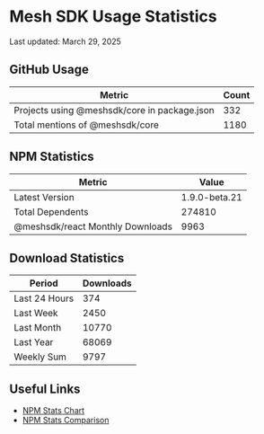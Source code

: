 # Mesh SDK Usage Statistics
Last updated: March 29, 2025

## GitHub Usage
| Metric | Count |
|--------|-------|
| Projects using @meshsdk/core in package.json | 332 |
| Total mentions of @meshsdk/core | 1180 |

## NPM Statistics
| Metric | Value |
|--------|-------|
| Latest Version | 1.9.0-beta.21 |
| Total Dependents | 274810 |
| @meshsdk/react Monthly Downloads | 9963 |

## Download Statistics
| Period | Downloads |
|--------|-----------|
| Last 24 Hours | 374 |
| Last Week | 2450 |
| Last Month | 10770 |
| Last Year | 68069 |
| Weekly Sum | 9797 |

## Useful Links
- [NPM Stats Chart](https://npm-stat.com/charts.html?package=@meshsdk/core&from=2024-03-29&to=2025-03-29)
- [NPM Stats Comparison](https://npm-stat.com/charts.html?package=@meshsdk/core,@meshsdk/react&from=2024-03-29&to=2025-03-29)
